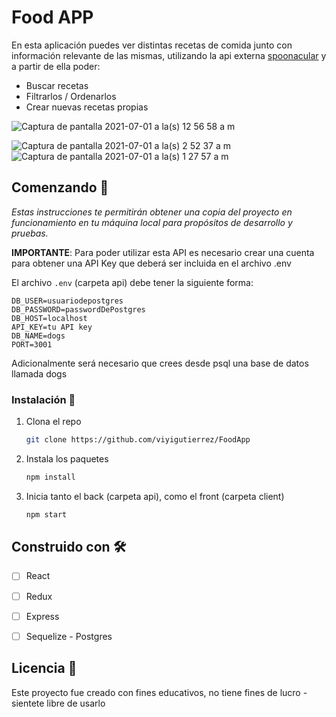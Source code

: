 # Food APP

En esta aplicación puedes ver distintas recetas de comida junto con información relevante de las mismas, utilizando la api externa [spoonacular](https://spoonacular.com/food-api) y a partir de ella poder:

  - Buscar recetas
  - Filtrarlos / Ordenarlos
  - Crear nuevas recetas propias
  
  
  ![Captura de pantalla 2021-07-01 a la(s) 12 56 58 a  m](https://user-images.githubusercontent.com/75697707/124086069-52e7f100-da16-11eb-961c-ee5d063865d1.png) 
  
  ![Captura de pantalla 2021-07-01 a la(s) 2 52 37 a  m](https://user-images.githubusercontent.com/75697707/124087296-7cede300-da17-11eb-9a6c-843e8aa9b8df.png)
   ![Captura de pantalla 2021-07-01 a la(s) 1 27 57 a  m](https://user-images.githubusercontent.com/75697707/124086464-b07c3d80-da16-11eb-9b76-670a2f94291e.png)




## Comenzando 🚀

_Estas instrucciones te permitirán obtener una copia del proyecto en funcionamiento en tu máquina local para propósitos de desarrollo y pruebas._

__IMPORTANTE__: Para poder utilizar esta API es necesario crear una cuenta para obtener una API Key que deberá ser incluida en el archivo .env

El archivo `.env` (carpeta api) debe tener la siguiente forma:

```
DB_USER=usuariodepostgres
DB_PASSWORD=passwordDePostgres
DB_HOST=localhost
API_KEY=tu API key
DB_NAME=dogs
PORT=3001
```
Adicionalmente será necesario que crees desde psql una base de datos llamada dogs

### Instalación 🔧

1. Clona el repo
   ```sh
   git clone https://github.com/viyigutierrez/FoodApp
   ```
2. Instala los paquetes
   ```sh
   npm install
   ```
3. Inicia tanto el back (carpeta api), como el front (carpeta client)
   ```sh
   npm start
   ```
  
## Construido con 🛠️

- [ ] React
- [ ] Redux
- [ ] Express
- [ ] Sequelize - Postgres


## Licencia 📄

Este proyecto fue creado con fines educativos, no tiene fines de lucro - sientete libre de usarlo




